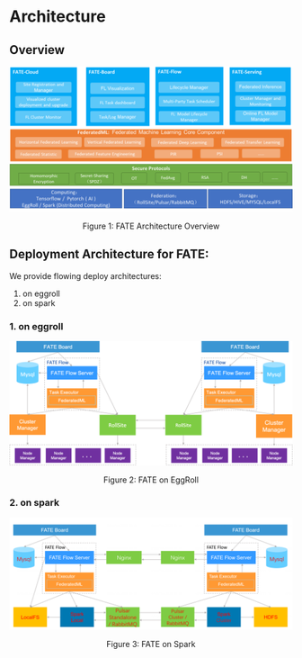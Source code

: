 # Architecture
## Overview

<p align = "center">
<img src = "images/fate_architecture_overview.png">

</p>
<p align = "center">
Figure 1: FATE Architecture Overview
</p>

## Deployment Architecture for FATE:

We provide flowing deploy architectures:

1. on eggroll
2. on spark

### 1. on eggroll

<p align = "center">
<img src = "images/fate_on_eggroll_architecture.png">
</p>
<p align = "center">
Figure 2: FATE on EggRoll
</p>

### 2. on spark
<p align = "center">
<img src = "images/fate_on_spark_architecture.png">
</p>
<p align = "center">
Figure 3: FATE on Spark
</p>